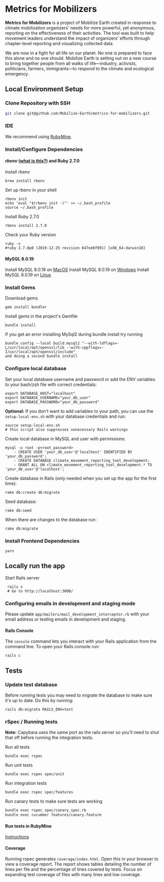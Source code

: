 # Metrics for Mobilizers  
  
**Metrics for Mobilizers** is a project of Mobilize Earth created in response to climate mobilization organizers' needs for more powerful, yet anonymous, reporting on the effectiveness of their activities. The tool was built to help movement leaders understand the impact of organizers' efforts through chapter-level reporting and visualizing collected data. 

We are now in a fight for all life on our planet. No one is prepared to face this alone and no one should.  Mobilize Earth is setting out on a new course to bring together people from all walks of life—industry, activists, politicians, farmers, immigrants—to respond to the climate and ecological emergency.

## Local Environment Setup
  
  ### Clone Repository with SSH
  
```bash  
git clone git@github.com:Mobilize-Earth/metrics-for-mobilizers.git  
```  

  ### IDE
  We recommend using [RubyMine](https://www.jetbrains.com/ruby/).
  
### Install/Configure Dependencies  
  
#### *rbenv* ([what is this?](https://github.com/rbenv/rbenv)) and Ruby 2.7.0
Install rbenv
```
brew install rbenv
```    
 Set up rbenv in your shell
```
rbenv init
echo 'eval "$(rbenv init -)"' >> ~/.bash_profile
source ~/.bash_profile
```
 Install Ruby 2.7.0
```
rbenv install 2.7.0
```
Check your Ruby version
 ```
ruby -v 
#ruby 2.7.0p0 (2019-12-25 revision 647ee6f091) [x86_64-darwin18]
 ```

#### MySQL 8.0.19
Install MySQL 8.0.19 on [MacOS](https://dev.mysql.com/doc/refman/8.0/en/osx-installation-pkg.html)
Install MySQL 8.0.19 on [Windows](https://dev.mysql.com/doc/refman/8.0/en/windows-installation.html)
Install MySQL 8.0.19 on [Linux](https://dev.mysql.com/doc/refman/8.0/en/linux-installation-debian.html)

  
### Install Gems  
Download gems
```
gem install bundler
``` 
Install gems in the project's Gemfile
```
bundle install
```
If you get an error installing MySql2 during bundle install try running

```
bundle config --local build.mysql2 "--with-ldflags=-L/usr/local/opt/openssl/lib --with-cppflags=-I/usr/local/opt/openssl/include"
and doing a second bundle install
```

### Configure local database
Set your local database username and password or add the ENV variables to your bash/zsh file with correct credentials:

```
export DATABASE_HOST="localhost" 
export DATABASE_USERNAME="your_db_user" 
export DATABASE_PASSWORD="your_db_password"  
```
**Optional:** If you don't want to add variables to your path, you can use the `setup-local-env.sh` with your database credentials and run: 
```
source setup-local-env.sh
# this script also suppresses unnecessary Rails warnings
```

Create local database in MySQL and user with permissions:
```
mysql -u root -p<root_password> 
	- CREATE USER 'your_db_user'@'localhost' IDENTIFIED BY 'your_db_password';
	- CREATE DATABASE climate_movement_reporting_tool_development;
	- GRANT ALL ON climate_movement_reporting_tool_development.* TO 'your_db_user'@'localhost';
``` 
 Create database in Rails (only needed when you set up the app for the first time):
``` 
rake db:create db:migrate 
```
Seed database:
```
rake db:seed
```  
When there are changes to the database run:
```
rake db:migrate
```

 ### Install Frontend Dependencies 
 ```
 yarn  
 ``` 
  
## Locally run the app
  
  Start Rails server
```  
 rails s  
 # Go to http://localhost:3000/
 ```  

### Configuring emails in development and staging mode
Please update ```app/mailers/mail_development_interceptor.rb``` with your email address or testing emails in development and staging.

#### Rails Console
The `console` command lets you interact with your Rails application from the command line. To open your Rails console run:
```
rails c
```
 

## Tests  
### Update test database
Before running tests you may need to migrate the database to make sure it's up to date. Do this by running:
```
rails db:migrate RAILS_ENV=test
```

### rSpec  / Running tests
  
**Note:** Capybara uses the same port as the rails server so you'll need to shut that off before running the integration tests.

Run all tests  
```
bundle exec rspec  
```
  
Run unit tests  
```
bundle exec rspec spec/unit 
``` 
  
Run integration tests  
```
bundle exec rspec spec/features  
``` 
Run canary tests to make sure tests are working  
```bash  
bundle exec rspec spec/canary_spec.rb  
bundle exec cucumber features/canary.feature  
```  
#### Run tests in RubyMine
[Instructions]([https://blog.jetbrains.com/ruby/2018/10/running-tests-in-rubymine/](https://blog.jetbrains.com/ruby/2018/10/running-tests-in-rubymine/))

#### Coverage
Running rspec generates `coverage/index.html`. Open this in your browser to view a coverage report. The report shows tables detailing the number of lines per file and the percentage of lines covered by tests. Focus on expanding test coverage of files with many lines and low coverage.
